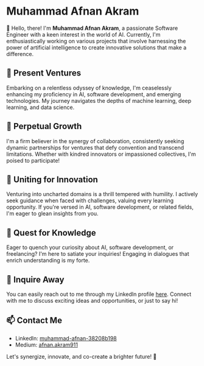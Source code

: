 # Muhammad Afnan Akram

👋 Hello, there! I'm **Muhammad Afnan Akram**, a passionate Software Engineer with a keen interest in the world of AI. Currently, I'm enthusiastically working on various projects that involve harnessing the power of artificial intelligence to create innovative solutions that make a difference.

## 🔭 Present Ventures
Embarking on a relentless odyssey of knowledge, I'm ceaselessly enhancing my proficiency in AI, software development, and emerging technologies. My journey navigates the depths of machine learning, deep learning, and data science.

## 🌱 Perpetual Growth

I'm a firm believer in the synergy of collaboration, consistently seeking dynamic partnerships for ventures that defy convention and transcend limitations. Whether with kindred innovators or impassioned collectives, I'm poised to participate!

## 👯 Uniting for Innovation

Venturing into uncharted domains is a thrill tempered with humility. I actively seek guidance when faced with challenges, valuing every learning opportunity. If you're versed in AI, software development, or related fields, I'm eager to glean insights from you.

## 🤔 Quest for Knowledge

Eager to quench your curiosity about AI, software development, or freelancing? I'm here to satiate your inquiries! Engaging in dialogues that enrich understanding is my forte.

## 💬 Inquire Away

You can easily reach out to me through my LinkedIn profile [here](https://pk.linkedin.com/in/muhammad-afnan-38208b198). Connect with me to discuss exciting ideas and opportunities, or just to say hi!

## 📫 Contact Me

- LinkedIn: [muhammad-afnan-38208b198](https://www.linkedin.com/in/muhammad-afnan-akram)
- Medium: [afnan.akram911](https://medium.com/@afnan.akram911)


Let's synergize, innovate, and co-create a brighter future! 🚀
